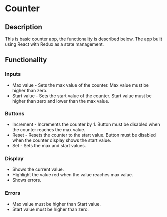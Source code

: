 # Counter

## Description

This is basic counter app, the functionality is described below. The app built using React with Redux as a state management.

## Functionality

### Inputs

* Max value - Sets the max value of the counter. Max value must be higher than zero.
* Start value - Sets the start value of the counter. Start value must be higher than zero and lower than the max value.

### Buttons

* Increment - Increments the counter by 1. Button must be disabled when the counter reaches the max value.
* Reset - Resets the counter to the start value. Button must be disabled when the counter display shows the start value.
* Set - Sets the max and start values. 

### Display

* Shows the current value.
* Highlight the value red when the value reaches max value.
* Shows errors.

### Errors

* Max value must be higher than Start value.
* Start value must be higher than zero.